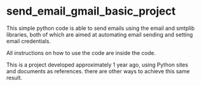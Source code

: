 # send_email_gmail_basic_project
This simple python code is able to send emails using the email and smtplib libraries, both of which are aimed at automating email sending and setting email credentials.

All instructions on how to use the code are inside the code.

This is a project developed approximately 1 year ago, using Python sites and documents as references. there are other ways to achieve this same result.
